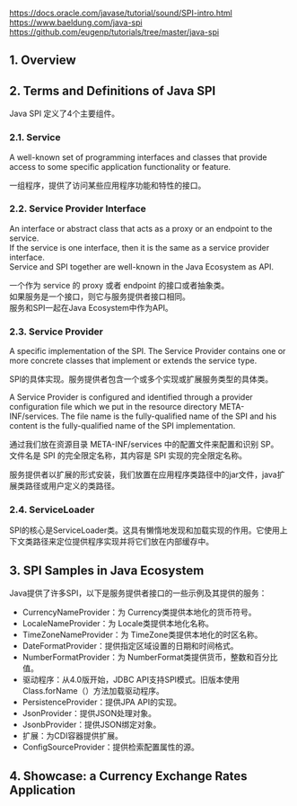 
https://docs.oracle.com/javase/tutorial/sound/SPI-intro.html  
https://www.baeldung.com/java-spi  
https://github.com/eugenp/tutorials/tree/master/java-spi  


## 1. Overview

## 2. Terms and Definitions of Java SPI

Java SPI 定义了4个主要组件。  

### 2.1. Service

A well-known set of programming interfaces and classes that provide access to some specific application functionality or feature.

一组程序，提供了访问某些应用程序功能和特性的接口。

### 2.2. Service Provider Interface

An interface or abstract class that acts as a proxy or an endpoint to the service.  
If the service is one interface, then it is the same as a service provider interface.  
Service and SPI together are well-known in the Java Ecosystem as API.

一个作为 service 的 proxy 或者 endpoint 的接口或者抽象类。  
如果服务是一个接口，则它与服务提供者接口相同。  
服务和SPI一起在Java Ecosystem中作为API。  

### 2.3. Service Provider

A specific implementation of the SPI. The Service Provider contains one or more concrete classes that implement or extends the service type.  

SPI的具体实现。服务提供者包含一个或多个实现或扩展服务类型的具体类。  

A Service Provider is configured and identified through a provider configuration file which we put in the resource directory META-INF/services. The file name is the fully-qualified name of the SPI and his content is the fully-qualified name of the SPI implementation.

通过我们放在资源目录 META-INF/services 中的配置文件来配置和识别 SP。  
文件名是 SPI 的完全限定名称，其内容是 SPI 实现的完全限定名称。  

服务提供者以扩展的形式安装，我们放置在应用程序类路径中的jar文件，java扩展类路径或用户定义的类路径。  

### 2.4. ServiceLoader

SPI的核心是ServiceLoader类。这具有懒惰地发现和加载实现的作用。它使用上下文类路径来定位提供程序实现并将它们放在内部缓存中。

## 3. SPI Samples in Java Ecosystem

Java提供了许多SPI，以下是服务提供者接口的一些示例及其提供的服务：

* CurrencyNameProvider：为 Currency类提供本地化的货币符号。
* LocaleNameProvider：为 Locale类提供本地化名称。
* TimeZoneNameProvider：为 TimeZone类提供本地化的时区名称。
* DateFormatProvider：提供指定区域设置的日期和时间格式。
* NumberFormatProvider：为 NumberFormat类提供货币，整数和百分比值。
* 驱动程序：从4.0版开始，JDBC API支持SPI模式。旧版本使用 Class.forName（）方法加载驱动程序。
* PersistenceProvider：提供JPA API的实现。
* JsonProvider：提供JSON处理对象。
* JsonbProvider：提供JSON绑定对象。
* 扩展：为CDI容器提供扩展。
* ConfigSourceProvider：提供检索配置属性的源。

## 4. Showcase: a Currency Exchange Rates Application


